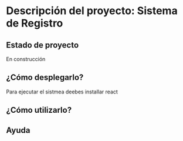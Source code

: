 <h1>Descripción del proyecto: Sistema de Registro</h1>
<h2>Estado de proyecto</h2>
En construcción
<h2>¿Cómo desplegarlo?</h2>
Para ejecutar el sistmea deebes installar react
<h2>¿Cómo utilizarlo?</h2>
<h2>Ayuda</h2>
